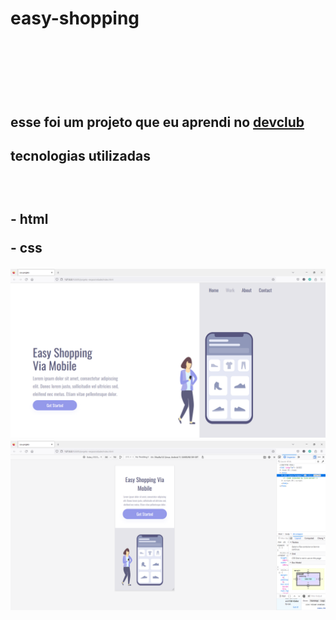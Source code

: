 <h1>easy-shopping<h1>
<br>
<br>
<h2>esse foi um projeto que eu aprendi no <a href="https://rodolfomori.com.br/>devclub">devclub</a><h2>
  
  <h2>tecnologias utilizadas<h2>
    <br>
    <p>- html<p>
    <p>- css<p>
    

<img src= "https://raw.githubusercontent.com/julianosilvadev/easy-shopping/cc91ba31a73185d94ae58c051fa91ff96c284c10/projeto-resposividade/asset/desktop.png">

  
  <img src="https://github.com/julianosilvadev/easy-shopping/blob/master/projeto-resposividade/asset/mobile.png?raw=true">
